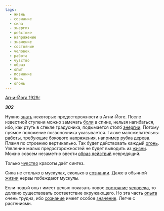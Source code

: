 ```yaml
---
tags:
  - жизнь
  - сознание
  - сила
  - энергия
  - действие
  - напряжение
  - значение
  - состояние
  - человек
  - работа
  - чувство
  - образ
  - опыт
  - познание
  - боль
  - огонь
---
```

[Агни-Йога 1929г](https://127.0.0.1:4002/agni/1929)

___302___

Нужно [знать](../../../tags/#познание) некоторые предосторожности в Агни-Йоге. После известной ступени можно замечать [боли](../../../tags/#боль) в спине, нельзя нагибаться, ибо, как ртуть в стекле градусника, подымается столб [энергии](../../../tags/#энергия). Потому прямое положение позвоночника указывается. Также маложелательны [работы](../../../tags/#работа), требующие бокового [напряжения](../../../tags/#напряжение), например рубка дерева. Пламя по строению вертикально. Так будет действовать каждый [огонь](../../../tags/#огонь). Уявление малых предосторожностей не будет выводить из [жизни](../../../tags/#жизнь). Можно совсем незаметно ввести [образ](../../../tags/#образ) [действий](../../../tags/#действие) невредящий.   

Только [чувство](../../../tags/#чувство) красоты даёт синтез.   

Сила не столько в мускулах, сколько в [сознании](../../../tags/#[сознание](../../../tags/#сознание)). Даже в обычной [жизни](../../../tags/#жизнь) нервы побеждают мускулы.   

Если новый опыт имеет целью показать новое [состояние](../../../tags/#состояние) [человека](../../../tags/#человек), то должно существовать соответствие окружающего. Но эта часть [опыта](../../../tags/#опыт) очень трудна, ибо [сознание](../../../tags/#сознание) имеет особое [значение](../../../tags/#значение). Легче с растениями.